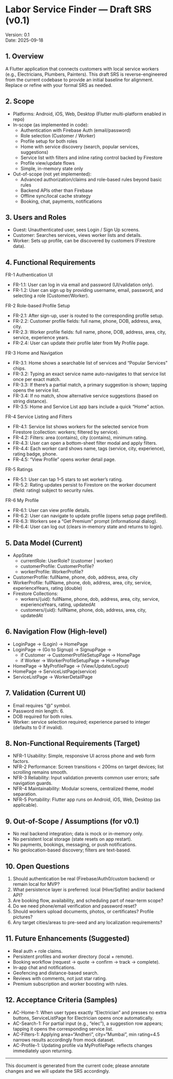 # Labor Service Finder — Draft SRS (v0.1)

Version: 0.1  
Date: 2025-09-18

## 1. Overview
A Flutter application that connects customers with local service workers (e.g., Electricians, Plumbers, Painters). This draft SRS is reverse-engineered from the current codebase to provide an initial baseline for alignment. Replace or refine with your formal SRS as needed.

## 2. Scope
- Platforms: Android, iOS, Web, Desktop (Flutter multi-platform enabled in repo)
- In-scope (as implemented in code):
  - Authentication with Firebase Auth (email/password)
  - Role selection (Customer / Worker)
  - Profile setup for both roles
  - Home with service discovery (search, popular services, suggestions)
  - Service list with filters and inline rating control backed by Firestore
  - Profile view/update flows
  - Simple, in-memory state only
- Out-of-scope (not yet implemented):
  - Advanced authorization/claims and role-based rules beyond basic rules
  - Backend APIs other than Firebase
  - Offline sync/local cache strategy
  - Booking, chat, payments, notifications

## 3. Users and Roles
- Guest: Unauthenticated user, sees Login / Sign Up screens.
- Customer: Searches services, views worker lists and details.
- Worker: Sets up profile, can be discovered by customers (Firestore data).

## 4. Functional Requirements
FR-1 Authentication UI
- FR-1.1: User can log in via email and password (UI/validation only).
- FR-1.2: User can sign up by providing username, email, password, and selecting a role (Customer/Worker).

FR-2 Role-based Profile Setup
- FR-2.1: After sign-up, user is routed to the corresponding profile setup.
- FR-2.2: Customer profile fields: full name, phone, DOB, address, area, city.
- FR-2.3: Worker profile fields: full name, phone, DOB, address, area, city, service, experience years.
- FR-2.4: User can update their profile later from My Profile page.

FR-3 Home and Navigation
- FR-3.1: Home shows a searchable list of services and “Popular Services” chips.
- FR-3.2: Typing an exact service name auto-navigates to that service list once per exact match.
- FR-3.3: If there’s a partial match, a primary suggestion is shown; tapping opens the service list.
- FR-3.4: If no match, show alternative service suggestions (based on string distance).
- FR-3.5: Home and Service List app bars include a quick “Home” action.

FR-4 Service Listing and Filters
- FR-4.1: Service list shows workers for the selected service from Firestore (collection: workers; filtered by service).
- FR-4.2: Filters: area (contains), city (contains), minimum rating.
- FR-4.3: User can open a bottom-sheet filter modal and apply filters.
- FR-4.4: Each worker card shows name, tags (service, city, experience), rating badge, phone.
- FR-4.5: “View Profile” opens worker detail page.

FR-5 Ratings
- FR-5.1: User can tap 1–5 stars to set worker’s rating.
- FR-5.2: Rating updates persist to Firestore on the worker document (field: rating) subject to security rules.

FR-6 My Profile
- FR-6.1: User can view profile details.
- FR-6.2: User can navigate to update profile (opens setup page prefilled).
- FR-6.3: Workers see a “Get Premium” prompt (informational dialog).
- FR-6.4: User can log out (clears in-memory state and returns to login).

## 5. Data Model (Current)
- AppState
  - currentRole: UserRole? (customer | worker)
  - customerProfile: CustomerProfile?
  - workerProfile: WorkerProfile?
- CustomerProfile: fullName, phone, dob, address, area, city
- WorkerProfile: fullName, phone, dob, address, area, city, service, experienceYears, rating (double)
- Firestore Collections:
  - workers/{uid}: fullName, phone, dob, address, area, city, service, experienceYears, rating, updatedAt
  - customers/{uid}: fullName, phone, dob, address, area, city, updatedAt

## 6. Navigation Flow (High-level)
- LoginPage → (Login) → HomePage
- LoginPage → (Go to Signup) → SignupPage →
  - if Customer → CustomerProfileSetupPage → HomePage
  - if Worker → WorkerProfileSetupPage → HomePage
- HomePage → MyProfilePage → (View/Update/Logout)
- HomePage → ServiceListPage(service)
- ServiceListPage → WorkerDetailPage

## 7. Validation (Current UI)
- Email requires “@” symbol.
- Password min length: 6.
- DOB required for both roles.
- Worker: service selection required; experience parsed to integer (defaults to 0 if invalid).

## 8. Non-Functional Requirements (Target)
- NFR-1 Usability: Simple, responsive UI across phone and web form factors.
- NFR-2 Performance: Screen transitions < 200ms on target devices; list scrolling remains smooth.
- NFR-3 Reliability: Input validation prevents common user errors; safe navigation guards.
- NFR-4 Maintainability: Modular screens, centralized theme, model separation.
- NFR-5 Portability: Flutter app runs on Android, iOS, Web, Desktop (as applicable).

## 9. Out-of-Scope / Assumptions (for v0.1)
- No real backend integration; data is mock or in-memory only.
- No persistent local storage (state resets on app restart).
- No payments, bookings, messaging, or push notifications.
- No geolocation-based discovery; filters are text-based.

## 10. Open Questions
1. Should authentication be real (Firebase/Auth0/custom backend) or remain local for MVP?
2. What persistence layer is preferred: local (Hive/Sqflite) and/or backend API?
3. Are booking flow, availability, and scheduling part of near-term scope?
4. Do we need phone/email verification and password reset?
5. Should workers upload documents, photos, or certificates? Profile pictures?
6. Any target cities/areas to pre-seed and any localization requirements?

## 11. Future Enhancements (Suggested)
- Real auth + role claims.
- Persistent profiles and worker directory (local + remote).
- Booking workflow (request → quote → confirm → track → complete).
- In-app chat and notifications.
- Geofencing and distance-based search.
- Reviews with comments, not just star rating.
- Premium subscription and worker boosting with rules.

## 12. Acceptance Criteria (Samples)
- AC-Home-1: When user types exactly “Electrician” and presses no extra buttons, ServiceListPage for Electrician opens once automatically.
- AC-Search-1: For partial input (e.g., “elec”), a suggestion row appears; tapping it opens the corresponding service list.
- AC-Filters-1: Applying area=“Andheri”, city=“Mumbai”, min rating=4.5 narrows results accordingly from mock dataset.
- AC-Profile-1: Updating profile via MyProfilePage reflects changes immediately upon returning.

---
This document is generated from the current code; please annotate changes and we will update the SRS accordingly.

